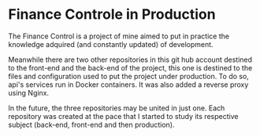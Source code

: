 # Finance Controle in Production

The Finance Control is a project of mine aimed to put in practice the knowledge adquired (and constantly updated)
of development.

Meanwhile there are two other repositories in this git hub account destined to the front-end and the back-end of the project, this one is destined to the files and configuration used to put the project under production. To do so, api's services run in Docker containers. It was also added a reverse proxy using Nginx.

In the future, the three repositories may be united in just one. Each repository was created at the pace that I 
started to study its respective subject (back-end, front-end and then production).